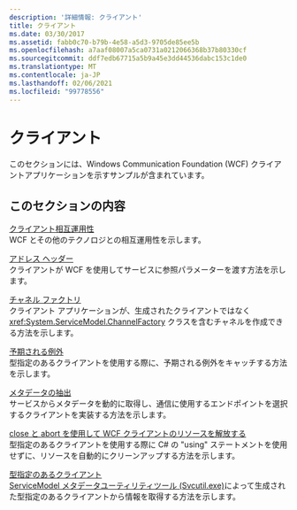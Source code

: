 ```yaml
---
description: '詳細情報: クライアント'
title: クライアント
ms.date: 03/30/2017
ms.assetid: fabb0c70-b79b-4e58-a5d3-9705de85ee5b
ms.openlocfilehash: a7aaf08007a5ca0731a0212066368b37b80330cf
ms.sourcegitcommit: ddf7edb67715a5b9a45e3dd44536dabc153c1de0
ms.translationtype: MT
ms.contentlocale: ja-JP
ms.lasthandoff: 02/06/2021
ms.locfileid: "99778556"
---
```

# <a name="client"></a>クライアント

このセクションには、Windows Communication Foundation (WCF) クライアントアプリケーションを示すサンプルが含まれています。  
  
## <a name="in-this-section"></a>このセクションの内容  

 [クライアント相互運用性](client-interoperability.md)  
 WCF とその他のテクノロジとの相互運用性を示します。  
  
 [アドレス ヘッダー](address-headers.md)  
 クライアントが WCF を使用してサービスに参照パラメーターを渡す方法を示します。  
  
 [チャネル ファクトリ](channel-factory.md)  
 クライアント アプリケーションが、生成されたクライアントではなく <xref:System.ServiceModel.ChannelFactory> クラスを含むチャネルを作成できる方法を示します。  
  
 [予期される例外](expected-exceptions.md)  
 型指定のあるクライアントを使用する際に、予期される例外をキャッチする方法を示します。  
  
 [メタデータの抽出](retrieve-metadata.md)  
 サービスからメタデータを動的に取得し、通信に使用するエンドポイントを選択するクライアントを実装する方法を示します。  
  
 [close と abort を使用して WCF クライアントのリソースを解放する](use-close-abort-release-wcf-client-resources.md)  
 型指定のあるクライアントを使用する際に C# の "using" ステートメントを使用せずに、リソースを自動的にクリーンアップする方法を示します。  
  
 [型指定のあるクライアント](typed-client.md)  
 [ServiceModel メタデータユーティリティツール (Svcutil.exe)](../servicemodel-metadata-utility-tool-svcutil-exe.md)によって生成された型指定のあるクライアントから情報を取得する方法を示します。
